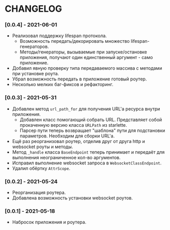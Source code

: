 # CHANGELOG

### [0.0.4] - 2021-06-01

* Реализовал поддержку lifespan протокола.
    * Возможность передать/декорировать множество lifespan-генераторов.
    * Методы/генераторы, вызываемые при запуске/остановке приложения, получают один единственный аргумент - само приложение.
* Добавил явную проверку типа передаваемого массива с методами при установке роута.
* Убрал возможность передать в приложение готовый роутер.
* Несколько мелких баг-фиксов и рефакторинг.

### [0.0.3] - 2021-05-31

* Добавлен метод `url_path_for` для получения URL'а ресурса внутри приложения.
    * Добавлен класс помогающий собрать URL. Представляет собой прокаченную версию класса `URLPath` из starlette.
    * Парсер пути теперь возвращает "шаблона" пути для подстановки параметров. Необходим для сборки URL'а.
* Ещё раз реорганизовал роутер, отделив друг от друга http и websocket роуты и методы.
* Метод `_handle`  класса `BaseEndpoint` теперь принимает и передаёт для выполнения неограниченное кол-во аргументов.
* Исправил выполнение websocket запроса в `WebsocketClassEndpoint`.
* Удалил обёртку `AttrScope`.

### [0.0.2] - 2021-05-24

* Реорганизация роутера.
* Добавлена возможность установки websocket роутов.


### [0.0.1] - 2021-05-18

* Набросок приложения и роутера.
